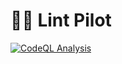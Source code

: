 # 👨‍✈️ Lint Pilot

[![CodeQL Analysis](https://github.com/01taylop/lint-pilot/actions/workflows/codeql-analysis.yml/badge.svg)](https://github.com/01taylop/lint-pilot/actions/workflows/codeql-analysis.yml)
